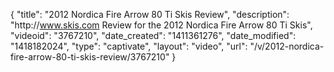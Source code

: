 {
    "title": "2012 Nordica Fire Arrow 80 Ti Skis Review",
    "description": "http:\/\/www.skis.com Review for the 2012 Nordica Fire Arrow 80 Ti Skis",
    "videoid": "3767210",
    "date_created": "1411361276",
    "date_modified": "1418182024",
    "type": "captivate",
    "layout": "video",
    "url": "\/v\/2012-nordica-fire-arrow-80-ti-skis-review\/3767210"
}